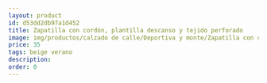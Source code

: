 ```yaml
---
layout: product
id: d53dd2db97a1d452
title: Zapatilla con cordón, plantilla descanso y tejido perforado
image: img/productos/calzado de calle/Deportiva y monte/Zapatilla con cordón, plantilla descanso y tejido perforado=35=beige verano.webp
price: 35
tags: beige verano
description: 
order: 0
---
```

